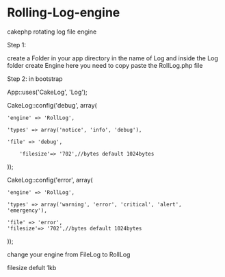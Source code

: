 Rolling-Log-engine
==================

cakephp rotating log file engine


Step 1:

  create a Folder in your app directory in the name of Log and inside the Log folder create Engine here you need to copy paste 
  the RollLog.php file
  
Step 2:
  in bootstrap 

  
  App::uses('CakeLog', 'Log');
  
  
CakeLog::config('debug', array(

	'engine' => 'RollLog',
	
	'types' => array('notice', 'info', 'debug'),
	
	'file' => 'debug',
	
        'filesize'=> '702',//bytes default 1024bytes
        
));

CakeLog::config('error', array(

	'engine' => 'RollLog',
	
	'types' => array('warning', 'error', 'critical', 'alert', 'emergency'),
	
	'file' => 'error',
	'filesize'=> '702',//bytes default 1024bytes
));

change your engine from FileLog to RollLog 

filesize defult 1kb 


